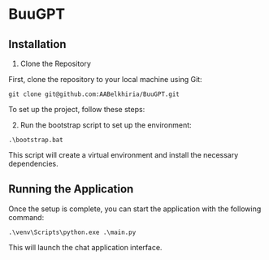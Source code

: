 # BuuGPT

## Installation

1. Clone the Repository

First, clone the repository to your local machine using Git:

```
git clone git@github.com:AABelkhiria/BuuGPT.git
```

To set up the project, follow these steps:

2. Run the bootstrap script to set up the environment:

```
.\bootstrap.bat
```
This script will create a virtual environment and install the necessary dependencies.

## Running the Application
Once the setup is complete, you can start the application with the following command:

```
.\venv\Scripts\python.exe .\main.py
```
This will launch the chat application interface.